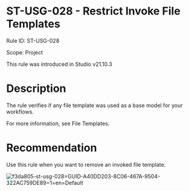 ﻿# ST-USG-028 - Restrict Invoke File Templates

Rule ID: ST-USG-028

Scope: Project

This rule was introduced in Studio v21.10.3

# Description

The rule verifies if any file template was used as a base model for your workflows.

For more information, see File Templates.

# Recommendation

Use this rule when you want to remove an invoked file template.

![f3da805-st-usg-028=GUID-A40DD203-8C06-467A-9504-322AC759DE89=1=en=Default](/images/f3da805-st-usg-028=GUID-A40DD203-8C06-467A-9504-322AC759DE89=1=en=Default.png)
